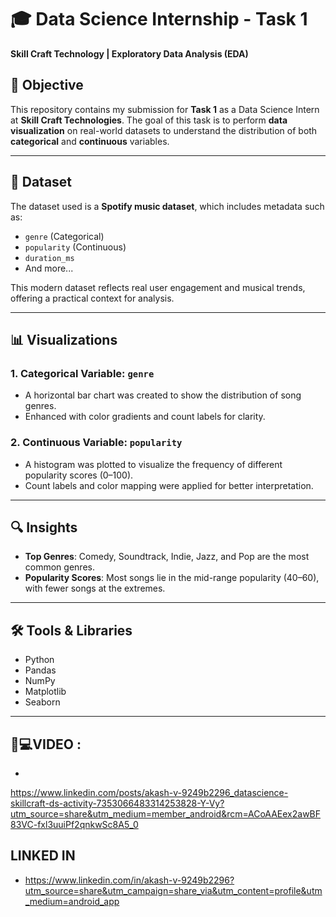 # 🎓 Data Science Internship - Task 1  
**Skill Craft Technology | Exploratory Data Analysis (EDA)**

## 📌 Objective

This repository contains my submission for **Task 1** as a Data Science Intern at **Skill Craft Technologies**. The goal of this task is to perform **data visualization** on real-world datasets to understand the distribution of both **categorical** and **continuous** variables.

---

## 📁 Dataset

The dataset used is a **Spotify music dataset**, which includes metadata such as:
- `genre` (Categorical)
- `popularity` (Continuous)
- `duration_ms`
- And more...

This modern dataset reflects real user engagement and musical trends, offering a practical context for analysis.

---

## 📊 Visualizations

### 1. Categorical Variable: `genre`
- A horizontal bar chart was created to show the distribution of song genres.
- Enhanced with color gradients and count labels for clarity.

### 2. Continuous Variable: `popularity`
- A histogram was plotted to visualize the frequency of different popularity scores (0–100).
- Count labels and color mapping were applied for better interpretation.

---

## 🔍 Insights

- **Top Genres**: Comedy, Soundtrack, Indie, Jazz, and Pop are the most common genres.
- **Popularity Scores**: Most songs lie in the mid-range popularity (40–60), with fewer songs at the extremes.

---

## 🛠️ Tools & Libraries

- Python  
- Pandas  
- NumPy  
- Matplotlib
- Seaborn 

---

## 🎥💻VIDEO :
-
https://www.linkedin.com/posts/akash-v-9249b2296_datascience-skillcraft-ds-activity-7353066483314253828-Y-Vy?utm_source=share&utm_medium=member_android&rcm=ACoAAEex2awBF83VC-fxl3uuiPf2qnkwSc8A5_0

## LINKED IN
- https://www.linkedin.com/in/akash-v-9249b2296?utm_source=share&utm_campaign=share_via&utm_content=profile&utm_medium=android_app  

